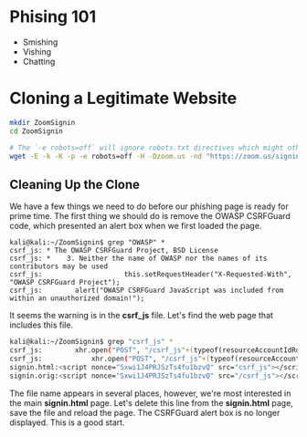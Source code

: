 # Phising 101
- Smishing
- Vishing
- Chatting

# Cloning a Legitimate Website
```bash
mkdir ZoomSignin
cd ZoomSignin

# The `-e robots=off` will ignore robots.txt directives which might otherwise hinder our download. We'll download all files from external hosts with `-H`, limited to files on the zoom.us domain with `-Dzoom.us`. Finally, we will use `-nd` save all files in a flat directory structure in our current working directory.
wget -E -k -K -p -e robots=off -H -Dzoom.us -nd "https://zoom.us/signin#/login"
```
## Cleaning Up the Clone

We have a few things we need to do before our phishing page is ready for prime time. The first thing we should do is remove the OWASP CSRFGuard code, which presented an alert box when we first loaded the page.

```
kali@kali:~/ZoomSignin$ grep "OWASP" *
csrf_js: * The OWASP CSRFGuard Project, BSD License
csrf_js: *    3. Neither the name of OWASP nor the names of its contributors may be used
csrf_js:                    this.setRequestHeader("X-Requested-With", "OWASP CSRFGuard Project");
csrf_js:        alert("OWASP CSRFGuard JavaScript was included from within an unauthorized domain!");
```

It seems the warning is in the **csrf_js** file. Let's find the web page that includes this file.

```bash
kali@kali:~/ZoomSignin$ grep "csrf_js" *
csrf_js:        xhr.open("POST", "/csrf_js"+(typeof(resourceAccountIdRoutingURl)!="undefined"?"?"+resourceAccountIdRoutingURl:""), false);
csrf_js:            xhr.open("POST", "/csrf_js"+(typeof(resourceAccountIdRoutingURl)!="undefined"?"?"+resourceAccountIdRoutingURl:""), false);
signin.html:<script nonce="Sxwi1J4PRJSzTs4fu1bzvQ" src="csrf_js"></script>
signin.orig:<script nonce="Sxwi1J4PRJSzTs4fu1bzvQ" src="/csrf_js"></script>
```

The file name appears in several places, however, we're most interested in the main **signin.html** page. Let's delete this line from the **signin.html** page, save the file and reload the page. The CSRFGuard alert box is no longer displayed. This is a good start.